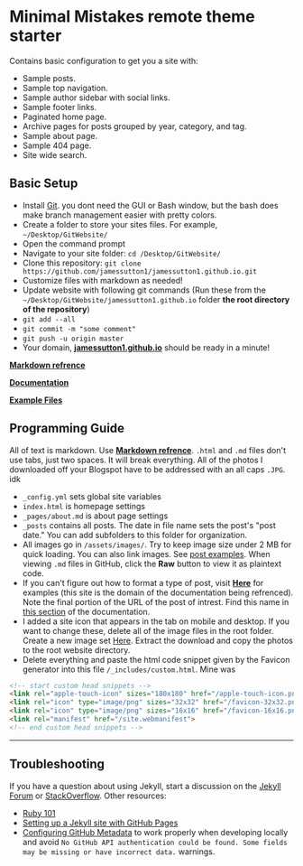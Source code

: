 # Minimal Mistakes remote theme starter

Contains basic configuration to get you a site with:

- Sample posts.
- Sample top navigation.
- Sample author sidebar with social links.
- Sample footer links.
- Paginated home page.
- Archive pages for posts grouped by year, category, and tag.
- Sample about page.
- Sample 404 page.
- Site wide search.

## Basic Setup

- Install [Git](https://git-scm.com/download/win). you dont need the GUI or Bash window, but the bash does make branch management easier with pretty colors.
- Create a folder to store your sites files. For example, `~/Desktop/GitWebsite/`
- Open the command prompt
- Navigate to your site folder: `cd /Desktop/GitWebsite/`
- Clone this repository: `git clone https://github.com/jamessutton1/jamessutton1.github.io.git`
- Customize files with markdown as needed!
- Update website with following git commands (Run these from the `~/Desktop/GitWebsite/jamessutton1.github.io` folder __the root directory of the repository__)
- `git add --all`
- `git commit -m "some comment"`
- `git push -u origin master`
- Your domain, [**jamessutton1.github.io**](https://jamessutton1.github.io/) should be ready in a minute!

[**Markdown refrence**](https://kramdown.gettalong.org/quickref.html)

[**Documentation**](https://mmistakes.github.io/minimal-mistakes/docs/configuration/)

[**Example Files**](https://github.com/mmistakes/minimal-mistakes/tree/master/docs)

## Programming Guide

All of text is markdown. Use [**Markdown refrence**](https://kramdown.gettalong.org/quickref.html).
`.html` and `.md` files don't use tabs, just two spaces. It will break everything. All of the photos I downloaded off your Blogspot have to be addressed with an all caps `.JPG`. idk
- `_config.yml` sets global site variables
- `index.html` is homepage settings
- `_pages/about.md` is about page settings
- `_posts` contains all posts. The date in file name sets the post's "post date." You can add subfolders to this folder for organization.
- All images go in `/assets/images/`. Try to keep image size under 2 MB for quick loading. You can also link images. See [post examples](https://github.com/mmistakes/minimal-mistakes/tree/master/docs/_posts). When viewing `.md` files in GitHub, click the __Raw__ button to view it as plaintext code. 
- If you can't figure out how to format a type of post, visit [**Here**](https://mmistakes.github.io/minimal-mistakes/year-archive/) for examples (this site is the domain of the documentation being refrenced). Note the final portion of the URL of the post of intrest. Find this name in [this section](https://github.com/mmistakes/minimal-mistakes/tree/master/docs/_posts) of the documentation.
- I added a site icon that appears in the tab on mobile and desktop. If you want to change these, delete all of the image files in the root folder. Create a new image set [Here](https://favicon.io/). Extract the download and copy the photos to the root website directory.
- Delete everything and paste the html code snippet given by the Favicon generator into this file `/_includes/custom.html`. Mine was

~~~ html
<!-- start custom head snippets -->
<link rel="apple-touch-icon" sizes="180x180" href="/apple-touch-icon.png">
<link rel="icon" type="image/png" sizes="32x32" href="/favicon-32x32.png">
<link rel="icon" type="image/png" sizes="16x16" href="/favicon-16x16.png">
<link rel="manifest" href="/site.webmanifest">
<!-- end custom head snippets -->
~~~

---

## Troubleshooting

If you have a question about using Jekyll, start a discussion on the [Jekyll Forum](https://talk.jekyllrb.com/) or [StackOverflow](https://stackoverflow.com/questions/tagged/jekyll). Other resources:

- [Ruby 101](https://jekyllrb.com/docs/ruby-101/)
- [Setting up a Jekyll site with GitHub Pages](https://jekyllrb.com/docs/github-pages/)
- [Configuring GitHub Metadata](https://github.com/jekyll/github-metadata/blob/master/docs/configuration.md#configuration) to work properly when developing locally and avoid `No GitHub API authentication could be found. Some fields may be missing or have incorrect data.` warnings.
